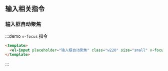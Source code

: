## 输入相关指令

### 输入框自动聚焦

:::demo `v-focus` 指令

```html
<template>
  <el-input placeholder="输入框自动聚焦" class="w220" size="small" v-focus />
</template>
```

:::
